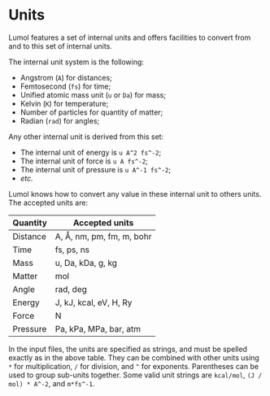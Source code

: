 # Units

Lumol features a set of internal units and offers facilities to convert
from and to this set of internal units.

The internal unit system is the following:
- Angstrom (`A`) for distances;
- Femtosecond (`fs`) for time;
- Unified atomic mass unit (`u` or `Da`) for mass;
- Kelvin (`K`) for temperature;
- Number of particles for quantity of matter;
- Radian (`rad`) for angles;

Any other internal unit is derived from this set:
- The internal unit of energy is `u A^2 fs^-2`;
- The internal unit of force is `u A fs^-2`;
- The internal unit of pressure is `u A^-1 fs^-2`;
- *etc.*

Lumol knows how to convert any value in these internal unit to others units.
The accepted units are:

| Quantity    | Accepted units                    |
|-------------|-----------------------------------|
| Distance    | A, &Aring;, nm, pm, fm, m, bohr   |
| Time        | fs, ps, ns                        |
| Mass        | u, Da, kDa, g, kg                 |
| Matter      | mol                               |
| Angle       | rad, deg                          |
| Energy      | J, kJ, kcal, eV, H, Ry            |
| Force       | N                                 |
| Pressure    | Pa, kPa, MPa, bar, atm            |

In the input files, the units are specified as strings, and must be spelled
exactly as in the above table. They can be combined with other units using `*`
for multiplication, `/` for division, and  `^` for exponents. Parentheses can be
used to group sub-units together. Some valid unit strings are `kcal/mol`, `(J /
mol) * A^-2`, and `m*fs^-1`.
